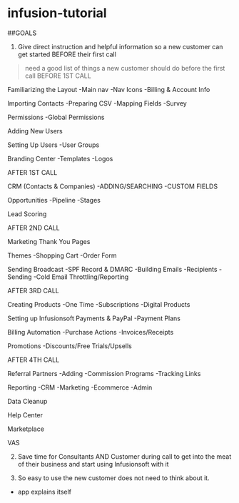 # infusion-tutorial

##GOALS
1) Give direct instruction and helpful information so a new customer can get started BEFORE their first call
>need a good list of things a new customer should do before the first call
BEFORE 1ST CALL

Familiarizing the Layout
-Main nav
-Nav Icons
-Billing & Account Info

Importing Contacts
-Preparing CSV
-Mapping Fields
-Survey

Permissions
-Global Permissions

Adding New Users

Setting Up Users
-User Groups

Branding Center
-Templates
-Logos

AFTER 1ST CALL

CRM (Contacts & Companies)
-ADDING/SEARCHING
-CUSTOM FIELDS

Opportunities
-Pipeline
-Stages

Lead Scoring

AFTER 2ND CALL

Marketing Thank You Pages

Themes
-Shopping Cart
-Order Form

Sending Broadcast
-SPF Record & DMARC
-Building Emails
-Recipients
-Sending
-Cold Email Throttling/Reporting

AFTER 3RD CALL

Creating Products
-One Time
-Subscriptions
-Digital Products

Setting up Infusionsoft Payments & PayPal
-Payment Plans

Billing Automation
-Purchase Actions
-Invoices/Receipts

Promotions
-Discounts/Free Trials/Upsells

AFTER 4TH CALL

Referral Partners
-Adding
-Commission Programs
-Tracking Links

Reporting
-CRM
-Marketing
-Ecommerce
-Admin

Data Cleanup

Help Center

Marketplace

VAS

2) Save time for Consultants AND Customer during call to get into the meat of their business and start using Infusionsoft with it


3) So easy to use the new customer does not need to think about it.
- app explains itself

